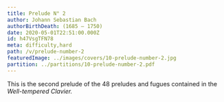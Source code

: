 ```yaml
---
title: Prelude N° 2
author: Johann Sebastian Bach
authorBirthDeath: (1685 – 1750)
date: 2020-05-01T22:51:00.000Z
id: h47VsgTFN78
meta: difficulty,hard
path: /v/prelude-number-2
featuredImage: ../images/covers/10-prelude-number-2.jpg
partition: ../partitions/10-prelude-number-2.pdf
---
```


This is the second prelude of the 48 preludes and fugues contained in the _Well-tempered Clavier._
